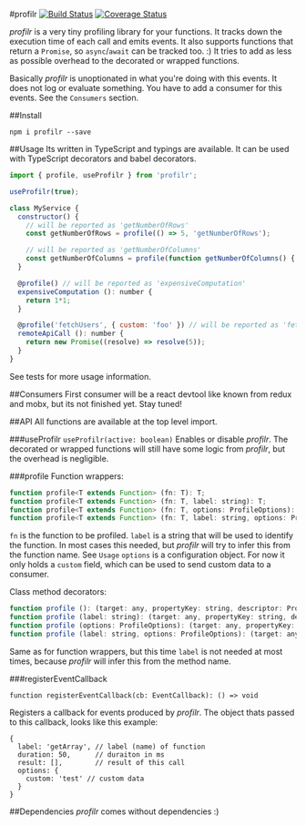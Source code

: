 #profilr
[![Build Status](https://travis-ci.org/otbe/profilr.svg?branch=master)](https://travis-ci.org/otbe/profilr)
[![Coverage Status](https://coveralls.io/repos/github/otbe/profilr/badge.svg?branch=master)](https://coveralls.io/github/otbe/profilr?branch=master)

*profilr* is a very tiny profiling library for your functions. It tracks down the execution time of each call and emits events.
It also supports functions that return a ```Promise```, so ```async```/```await``` can be tracked too. :)
It tries to add as less as possible overhead to the decorated or wrapped functions.

Basically *profilr* is unoptionated in what you're doing with this events. It does not log or evaluate something.
You have to add a consumer for this events. See the ```Consumers``` section.

##Install

```npm i profilr --save```

##Usage
Its written in TypeScript and typings are available. It can be used with TypeScript decorators and babel decorators.

```javascript
import { profile, useProfilr } from 'profilr';

useProfilr(true);

class MyService {
  constructor() {
    // will be reported as 'getNumberOfRows'
    const getNumberOfRows = profile(() => 5, 'getNumberOfRows');

    // will be reported as 'getNumberOfColumns'
    const getNumberOfColumns = profile(function getNumberOfColumns() { return 5 });
  }

  @profile() // will be reported as 'expensiveComputation'
  expensiveComputation (): number {
    return 1*1;
  }

  @profile('fetchUsers', { custom: 'foo' }) // will be reported as 'fetchUsers' and with custom data
  remoteApiCall (): number {
    return new Promise((resolve) => resolve(5));
  }
}
```
See tests for more usage information.

##Consumers
First consumer will be a react devtool like known from redux and mobx, but its not finished yet.
Stay tuned!

##API
All functions are available at the top level import.

###useProfilr
```useProfilr(active: boolean)```
Enables or disable *profilr*. The decorated or wrapped functions will still have some logic from *profilr*, but the overhead
is negligible.

###profile
Function wrappers:
```javascript
function profile<T extends Function> (fn: T): T;
function profile<T extends Function> (fn: T, label: string): T;
function profile<T extends Function> (fn: T, options: ProfileOptions): T;
function profile<T extends Function> (fn: T, label: string, options: ProfileOptions): T;
```

```fn``` is the function to be profiled.
```label``` is a string that will be used to identify the function. In most cases this needed,
but *profilr* will try to infer this from the function name. See ```Usage```
```options``` is a configuration object. For now it only holds a ```custom``` field, which can be used to send custom data to a consumer.

Class method decorators:
```javascript
function profile (): (target: any, propertyKey: string, descriptor: PropertyDescriptor) => PropertyDescriptor;
function profile (label: string): (target: any, propertyKey: string, descriptor: PropertyDescriptor) => PropertyDescriptor;
function profile (options: ProfileOptions): (target: any, propertyKey: string, descriptor: PropertyDescriptor) => PropertyDescriptor;
function profile (label: string, options: ProfileOptions): (target: any, propertyKey: string, descriptor: PropertyDescriptor) => PropertyDescriptor;

```

Same as for function wrappers, but this time ```label``` is not needed at most times, because *profilr* will infer this
from the method name.

###registerEventCallback
```
function registerEventCallback(cb: EventCallback): () => void
```
Registers a callback for events produced by *profilr*. The object thats passed to this callback,
looks like this example:

```
{
  label: 'getArray', // label (name) of function
  duration: 50,      // duraiton in ms
  result: [],        // result of this call
  options: {
    custom: 'test' // custom data
  }
}
```

##Dependencies
*profilr* comes without dependencies :)
